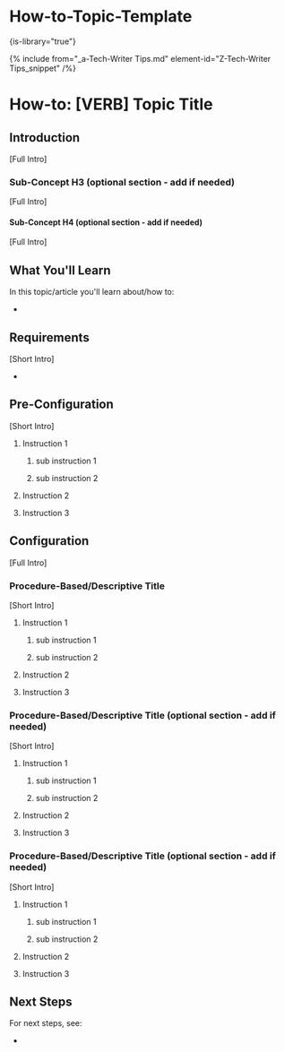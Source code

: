 # How-to-Topic-Template

{is-library="true"}

<snippet id="How-to-Topic-Template_snippet">

{% include from="_a-Tech-Writer Tips.md" element-id="Z-Tech-Writer Tips_snippet" /%}

# How-to: [VERB] Topic Title

## Introduction

[Full Intro]

### Sub-Concept H3 (optional section - add if needed)

[Full Intro]

#### Sub-Concept H4 (optional section - add if needed)

[Full Intro]

## What You'll Learn

In this topic/article you'll learn about/how to:

*  

## Requirements

[Short Intro]

* 

## Pre-Configuration

[Short Intro]

1. Instruction 1

   1. sub instruction 1

   2. sub instruction 2

2. Instruction 2

3. Instruction 3

## Configuration

[Full Intro]

### Procedure-Based/Descriptive Title

[Short Intro]

1. Instruction 1

   1. sub instruction 1

   2. sub instruction 2

2. Instruction 2

3. Instruction 3

### Procedure-Based/Descriptive Title (optional section - add if needed)

[Short Intro]

1. Instruction 1

   1. sub instruction 1

   2. sub instruction 2

2. Instruction 2

3. Instruction 3

### Procedure-Based/Descriptive Title (optional section - add if needed)

[Short Intro]

1. Instruction 1

   1. sub instruction 1

   2. sub instruction 2

2. Instruction 2

3. Instruction 3

## Next Steps

For next steps, see:

*  



</snippet>
